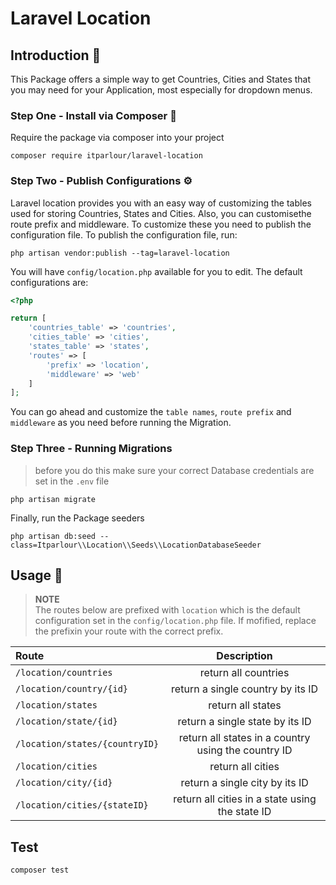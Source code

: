 # Laravel Location 

## Introduction 🖖
This Package offers a simple way to get Countries, Cities and States that you may need for your Application, most especially for dropdown menus.

### Step One - Install via Composer 🎼

Require the package via composer into your project

```shell
composer require itparlour/laravel-location
```

### Step Two - Publish Configurations ⚙️
Laravel location provides you with an easy way of customizing the tables used for storing Countries, States and Cities. Also, you can customisethe route prefix and middleware. To customize these you need to publish the 
configuration file. To publish the configuration file, run:

`php artisan vendor:publish --tag=laravel-location`

You will have `config/location.php` available for you to edit. The default configurations are:

```php
<?php

return [
    'countries_table' => 'countries',
    'cities_table' => 'cities',
    'states_table' => 'states',
    'routes' => [
        'prefix' => 'location',
        'middleware' => 'web'
    ]
];
```

You can go ahead and customize the `table names`, `route prefix` and `middleware` as you need before running the Migration.

### Step Three - Running Migrations

> before you do this make sure your correct Database credentials are set in the `.env` file

```shell
php artisan migrate
```


Finally, run the Package seeders

```shell
php artisan db:seed --class=Itparlour\\Location\\Seeds\\LocationDatabaseSeeder
```

## Usage 🧨

>**NOTE**<br>
>The routes below are prefixed with `location` which is the default configuration set in the `config/location.php`
>file. If mofified, replace the prefixin your route with the correct prefix. 

|Route|Description|
|:------------- | :----------: |
|`/location/countries`|return all countries|
|`/location/country/{id}`|return a single country by its ID|
|`/location/states`|return all states|
|`/location/state/{id}`|return a single state by its ID|
|`/location/states/{countryID}`|return all states in a country using the country ID|
|`/location/cities`|return all cities|
|`/location/city/{id}`|return a single city by its ID|
|`/location/cities/{stateID}`|return all cities in a state using the state ID|

## Test
`composer test`


